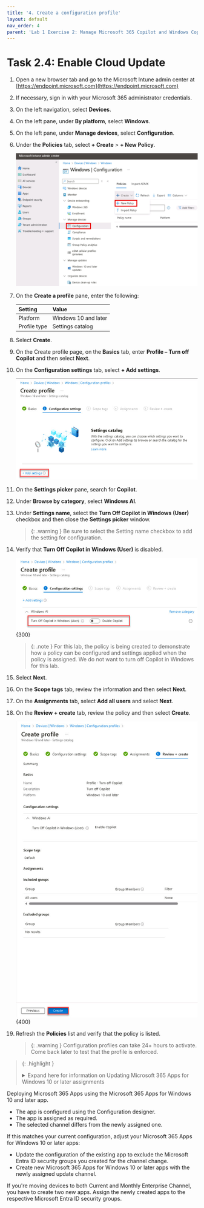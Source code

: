 ```yaml
---
title: '4. Create a configuration profile'
layout: default
nav_order: 4
parent: 'Lab 1 Exercise 2: Manage Microsoft 365 Copilot and Windows Copilot'
---
```


# Task 2.4: Enable Cloud Update

1. Open a new browser tab and go to the Microsoft Intune admin center at [https://endpoint.microsoft.com](https://endpoint.microsoft.com)

1. If necessary, sign in with your Microsoft 365 administrator credentials.

1. On the left navigation, select **Devices**.

1. On the left pane, under **By platform**, select **Windows**.

1. On the left pane, under **Manage devices**, select **Configuration**.

1. Under the **Policies** tab, select **+ Create** > **+ New Policy**.

    ![NewWindowsConfigurationPolicy.jpg](../media/Updates/NewWindowsConfigurationPolicy.jpg "Image of the Windows Configuration page with Configuration and Create New Policy highlighted")

1. On the **Create a profile** pane, enter the following:

    | Setting | Value |
    |:---------|:---------|
    | Platform   | Windows 10 and later  |
    | Profile type   | Settings catalog  |

1. Select **Create**.    

1. On the Create profile page, on the **Basics** tab, enter **Profile – Turn off Copilot** and then select **Next**.

1. On the **Configuration settings** tab, select **+ Add settings**.

    ![b14.jpg](../media/lab1/b14.jpg)

1. On the **Settings picker** pane, search for **Copilot**.

1. Under **Browse by category**, select **Windows AI**.

1. Under **Settings name**, select the **Turn Off Copilot in Windows (User)** checkbox and then close the **Settings picker** window.

    >{: .warning } Be sure to select the Setting name checkbox to add the setting for configuration.

1. Verify that **Turn Off Copilot in Windows (User)** is disabled.

    ![b16.jpg](../media/lab1/b16.jpg){300}

    > {: .note } For this lab, the policy is being created to demonstrate how a policy can be configured and settings applied when the policy is assigned. We do not want to turn off Copilot in Windows for this lab.

1. Select **Next**.

1. On the **Scope tags** tab, review the information and then select **Next**.

1. On the **Assignments** tab, select **Add all users** and select **Next**.

1. On the **Review + create** tab, review the policy and then select **Create**.

    ![b17.jpg](../media/lab1/b17.jpg){400}

1. Refresh the **Policies** list and verify that the policy is listed.

    >{: .warning } Configuration profiles can take 24+ hours to activate. Come back later to test that the profile is enforced.

>{: .highlight }<details><summary>Expand here for information on Updating Microsoft 365 Apps for Windows 10 or later assignments</summary>
>
>#### Update Microsoft 365 Apps for Windows 10 or later assignments
>
>If you're deploying Microsoft 365 Apps with Intune using the Microsoft 365 Apps for Windows 10 and later app, the channel selected in the app configuration is re-evaluated and enforced during policy refresh. If the channels don't match, this causes unexpected channel flipping under the following circumstances:
>
Deploying Microsoft 365 Apps using the Microsoft 365 Apps for Windows 10 and later app.
- The app is configured using the Configuration designer.
- The app is assigned as required.
- The selected channel differs from the newly assigned one.
>
If this matches your current configuration, adjust your Microsoft 365 Apps for Windows 10 or later apps:
>
- Update the configuration of the existing app to exclude the Microsoft Entra ID security groups you created for the channel change.
- Create new Microsoft 365 Apps for Windows 10 or later apps with the newly assigned update channel.
>
If you're moving devices to both Current and Monthly Enterprise Channel, you have to create two new apps. Assign the newly created apps to the respective Microsoft Entra ID security groups.
</details>

